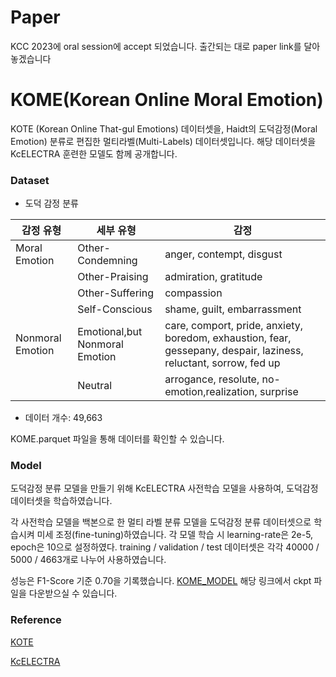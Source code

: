 # Paper
KCC 2023에 oral session에 accept 되었습니다. 출간되는 대로 paper link를 달아놓겠습니다 

# KOME(Korean Online Moral Emotion)
KOTE (Korean Online That-gul Emotions) 데이터셋을, Haidt의 도덕감정(Moral Emotion) 분류로 편집한 멀티라벨(Multi-Labels) 데이터셋입니다.
해당 데이터셋을 KcELECTRA 훈련한 모델도 함께 공개합니다.

### Dataset
- 도덕 감정 분류

| 감정 유형 | 세부 유형 | 감정 |
| --- | --- | --- |
| Moral Emotion | Other-Condemning | anger, contempt, disgust |
|  | Other-Praising | admiration, gratitude |
|  | Other-Suffering | compassion |
|  | Self-Conscious | shame, guilt, embarrassment |
| Nonmoral Emotion | Emotional,but Nonmoral Emotion | care, comport, pride, anxiety, boredom, exhaustion, fear, gessepany, despair, laziness, reluctant, sorrow, fed up |
|  | Neutral | arrogance, resolute, no-emotion,realization, surprise |

- 데이터 개수: 49,663

KOME.parquet 파일을 통해 데이터를 확인할 수 있습니다.

### Model 
도덕감정 분류 모델을 만들기 위해 KcELECTRA  사전학습 모델을 사용하여, 도덕감정 데이터셋을 학습하였습니다. 

각 사전학습 모델을 백본으로 한 멀티 라벨 분류 모델을 도덕감정 분류 데이터셋으로 학습시켜 미세 조정(fine-tuning)하였습니다. 각 모델 학습 시 learning-rate은 2e-5, epoch은 10으로 설정하였다. training / validation / test 데이터셋은 각각 40000 / 5000 / 4663개로 나누어 사용하였습니다.

성능은 F1-Score 기준 0.70을 기록했습니다.
[KOME_MODEL](https://huggingface.co/kjhkjh95/KOME) 해당 링크에서 ckpt 파일을 다운받으실 수 있습니다.

### Reference
[KOTE](https://github.com/username/my-repository)

[KcELECTRA](https://github.com/Beomi/KcELECTRA)
